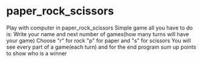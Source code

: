 # paper_rock_scissors
Play with computer in paper_rock_scissors
Simple game all you have to do is:
Write your name and next number of games(how many turns will have your game)
Choose "r" for rock "p" for paper and "s" for scissors
You will see every part of a game(each turn) and for the end program sum up points to show who is a winner
